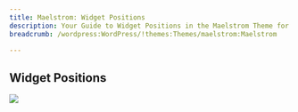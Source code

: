 ```yaml
---
title: Maelstrom: Widget Positions
description: Your Guide to Widget Positions in the Maelstrom Theme for WordPress
breadcrumb: /wordpress:WordPress/!themes:Themes/maelstrom:Maelstrom

---
```


Widget Positions
-----

![][positions]

[positions]: assets/positions.jpg